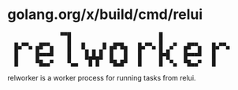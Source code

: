 # golang.org/x/build/cmd/relui

```
               ▀▀█                         █
  ▄ ▄▄   ▄▄▄     █   ▄     ▄  ▄▄▄    ▄ ▄▄  █   ▄   ▄▄▄    ▄ ▄▄
  █▀  ▀ █▀  █    █   ▀▄ ▄ ▄▀ █▀ ▀█   █▀  ▀ █ ▄▀   █▀  █   █▀  ▀
  █     █▀▀▀▀    █    █▄█▄█  █   █   █     █▀█    █▀▀▀▀   █
  █     ▀█▄▄▀    ▀▄▄   █ █   ▀█▄█▀   █     █  ▀▄  ▀█▄▄▀   █

```

relworker is a worker process for running tasks from relui.

